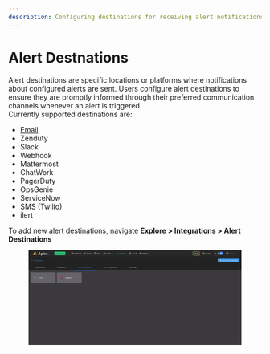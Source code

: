 ```yaml
---
description: Configuring destinations for receiving alert notifications
---
```


# Alert Destnations

Alert destinations are specific locations or platforms where notifications about configured alerts are sent. Users configure alert destinations to ensure they are promptly informed through their preferred communication channels whenever an alert is triggered.\
Currently supported destinations are:

* [Email](email.md)
* Zenduty
* Slack
* Webhook
* Mattermost
* ChatWork
* PagerDuty
* OpsGenie
* ServiceNow
* SMS (Twilio)
* ilert

To add new alert destinations, navigate **Explore > Integrations > Alert Destinations**

<figure><img src="../../.gitbook/assets/image.png" alt=""><figcaption></figcaption></figure>
